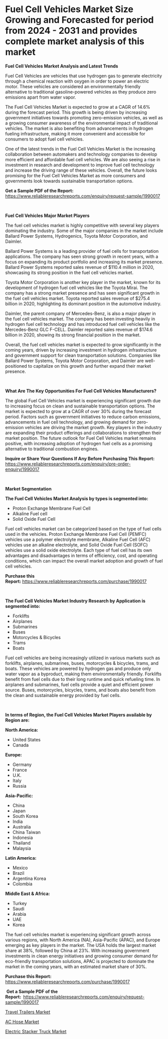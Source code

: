 <p><h1>Fuel Cell Vehicles Market Size Growing and Forecasted for period from 2024 - 2031 and provides complete market analysis of this market</h1></p><p><strong>Fuel Cell Vehicles Market Analysis and Latest Trends</strong></p>
<p><p>Fuel Cell Vehicles are vehicles that use hydrogen gas to generate electricity through a chemical reaction with oxygen in order to power an electric motor. These vehicles are considered an environmentally friendly alternative to traditional gasoline-powered vehicles as they produce zero emissions apart from water vapor.</p><p>The Fuel Cell Vehicles Market is expected to grow at a CAGR of 14.6% during the forecast period. This growth is being driven by increasing government initiatives towards promoting zero-emission vehicles, as well as a growing consumer awareness of the environmental impact of traditional vehicles. The market is also benefiting from advancements in hydrogen fueling infrastructure, making it more convenient and accessible for consumers to adopt fuel cell vehicles.</p><p>One of the latest trends in the Fuel Cell Vehicles Market is the increasing collaboration between automakers and technology companies to develop more efficient and affordable fuel cell vehicles. We are also seeing a rise in investment in research and development to improve fuel cell technology and increase the driving range of these vehicles. Overall, the future looks promising for the Fuel Cell Vehicles Market as more consumers and governments look towards sustainable transportation options.</p></p>
<p><strong>Get a Sample PDF of the Report:&nbsp;</strong> <a href="https://www.reliableresearchreports.com/enquiry/request-sample/1990017">https://www.reliableresearchreports.com/enquiry/request-sample/1990017</a></p>
<p>&nbsp;</p>
<p><strong>Fuel Cell Vehicles Major Market Players</strong></p>
<p><p>The fuel cell vehicles market is highly competitive with several key players dominating the industry. Some of the major companies in the market include Ballard Power Systems, Hydrogenics, Toyota Motor Corporation, and Daimler. </p><p>Ballard Power Systems is a leading provider of fuel cells for transportation applications. The company has seen strong growth in recent years, with a focus on expanding its product portfolio and increasing its market presence. Ballard Power Systems reported sales revenue of $110.4 million in 2020, showcasing its strong position in the fuel cell vehicles market.</p><p>Toyota Motor Corporation is another key player in the market, known for its development of hydrogen fuel cell vehicles like the Toyota Mirai. The company has a strong market presence and has seen significant growth in the fuel cell vehicles market. Toyota reported sales revenue of $275.4 billion in 2020, highlighting its dominant position in the automotive industry.</p><p>Daimler, the parent company of Mercedes-Benz, is also a major player in the fuel cell vehicles market. The company has been investing heavily in hydrogen fuel cell technology and has introduced fuel cell vehicles like the Mercedes-Benz GLC F-CELL. Daimler reported sales revenue of $174.6 billion in 2020, showing its strong financial position in the market.</p><p>Overall, the fuel cell vehicles market is expected to grow significantly in the coming years, driven by increasing investment in hydrogen infrastructure and government support for clean transportation solutions. Companies like Ballard Power Systems, Toyota Motor Corporation, and Daimler are well-positioned to capitalize on this growth and further expand their market presence.</p></p>
<p>&nbsp;</p>
<p><strong>What Are The Key Opportunities For Fuel Cell Vehicles Manufacturers?</strong></p>
<p><p>The global Fuel Cell Vehicles market is experiencing significant growth due to increasing focus on clean and sustainable transportation options. The market is expected to grow at a CAGR of over 30% during the forecast period. Factors such as government initiatives to reduce carbon emissions, advancements in fuel cell technology, and growing demand for zero-emission vehicles are driving the market growth. Key players in the industry are expanding their product offerings and collaborations to strengthen their market position. The future outlook for Fuel Cell Vehicles market remains positive, with increasing adoption of hydrogen fuel cells as a promising alternative to traditional combustion engines.</p></p>
<p><strong>Inquire or Share Your Questions If Any Before Purchasing This Report:</strong> <a href="https://www.reliableresearchreports.com/enquiry/pre-order-enquiry/1990017">https://www.reliableresearchreports.com/enquiry/pre-order-enquiry/1990017</a></p>
<p>&nbsp;</p>
<p><strong>Market Segmentation</strong></p>
<p><strong>The Fuel Cell Vehicles Market Analysis by types is segmented into:</strong></p>
<p><ul><li>Proton Exchange Membrane Fuel Cell</li><li>Alkaline Fuel cell</li><li>Solid Oxide Fuel Cell</li></ul></p>
<p><p>Fuel cell vehicles market can be categorized based on the type of fuel cells used in the vehicles. Proton Exchange Membrane Fuel Cell (PEMFC) vehicles use a polymer electrolyte membrane, Alkaline Fuel Cell (AFC) vehicles use an alkaline electrolyte, and Solid Oxide Fuel Cell (SOFC) vehicles use a solid oxide electrolyte. Each type of fuel cell has its own advantages and disadvantages in terms of efficiency, cost, and operating conditions, which can impact the overall market adoption and growth of fuel cell vehicles.</p></p>
<p><strong>Purchase this Report:&nbsp;</strong><a href="https://www.reliableresearchreports.com/purchase/1990017">https://www.reliableresearchreports.com/purchase/1990017</a></p>
<p>&nbsp;</p>
<p><strong>The Fuel Cell Vehicles Market Industry Research by Application is segmented into:</strong></p>
<p><ul><li>Forklifts</li><li>Airplanes</li><li>Submarines</li><li>Buses</li><li>Motorcycles & Bicycles</li><li>Trams</li><li>Boats</li></ul></p>
<p><p>Fuel cell vehicles are being increasingly utilized in various markets such as forklifts, airplanes, submarines, buses, motorcycles & bicycles, trams, and boats. These vehicles are powered by hydrogen gas and produce only water vapor as a byproduct, making them environmentally friendly. Forklifts benefit from fuel cells due to their long runtime and quick refueling time. In airplanes and submarines, fuel cells provide a quiet and efficient power source. Buses, motorcycles, bicycles, trams, and boats also benefit from the clean and sustainable energy provided by fuel cells.</p></p>
<p>&nbsp;</p>
<p><strong>In terms of Region, the Fuel Cell Vehicles Market Players available by Region are:</strong></p>
<p>
    <p> <strong> North America: </strong>
        <ul>
            <li>United States</li>
            <li>Canada</li>
        </ul>
        </p> 
    <p> <strong> Europe: </strong>
        <ul>
            <li>Germany</li>
            <li>France</li>
            <li>U.K.</li>
            <li>Italy</li>
            <li>Russia</li>
        </ul>
        </p> 
    <p> <strong> Asia-Pacific: </strong>
        <ul>
            <li>China</li>
            <li>Japan</li>
            <li>South Korea</li>
            <li>India</li>
            <li>Australia</li>
            <li>China Taiwan</li>
            <li>Indonesia</li>
            <li>Thailand</li>
            <li>Malaysia</li>
        </ul>
        </p> 
    <p> <strong> Latin America: </strong>
        <ul>
            <li>Mexico</li>
            <li>Brazil</li>
            <li>Argentina Korea</li>
            <li>Colombia</li>
        </ul>
        </p> 
    <p> <strong> Middle East & Africa: </strong>
        <ul>
            <li>Turkey</li>
            <li>Saudi</li>
            <li>Arabia</li>
            <li>UAE</li>
            <li>Korea</li>
        </ul>
    </p>
    </p>
<p><p>The fuel cell vehicles market is experiencing significant growth across various regions, with North America (NA), Asia-Pacific (APAC), and Europe emerging as key players in the market. The USA holds the largest market share at 38%, followed by China at 23%. With increasing government investments in clean energy initiatives and growing consumer demand for eco-friendly transportation solutions, APAC is projected to dominate the market in the coming years, with an estimated market share of 30%.</p></p>
<p><strong>Purchase this Report: </strong><a href="https://www.reliableresearchreports.com/purchase/1990017">https://www.reliableresearchreports.com/purchase/1990017</a></p>
<p>&nbsp;<strong>Get a Sample PDF of the Report:&nbsp;&nbsp;</strong><a href="https://www.reliableresearchreports.com/enquiry/request-sample/1990017">https://www.reliableresearchreports.com/enquiry/request-sample/1990017</a></p>
<p><strong></strong></p>
<p><p><a href="https://github.com/juniordelafrance/Market-Research-Report-List-2/blob/main/travel-trailers-market.md">Travel Trailers Market</a></p><p><a href="https://github.com/jaidynmorantestelletmjzya/Market-Research-Report-List-1/blob/main/ac-hose-market.md">AC Hose Market</a></p><p><a href="https://github.com/ruddyyedelwadw/Market-Research-Report-List-1/blob/main/electric-stacker-truck-market.md">Electric Stacker Truck Market</a></p></p>